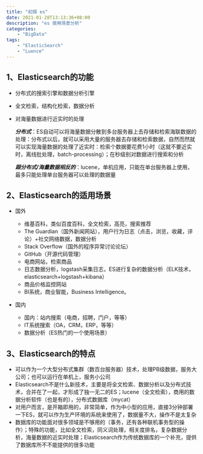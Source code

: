 ```yaml
---
title: "初探 es"
date: 2021-01-28T13:13:36+08:00
description: "es 使用场景分析"
categories:
    - "BigData"
tags:
    - "ElasticSearch"
    - "Luence"
---
```


## 1、Elasticsearch的功能

 * 分布式的搜索引擎和数据分析引擎
 * 全文检索，结构化检索，数据分析
 * 对海量数据进行近实时的处理

    ***分布式***：ES自动可以将海量数据分散到多台服务器上去存储和检索海联数据的处理：分布式以后，就可以采用大量的服务器去存储和检索数据，自然而然就可以实现海量数据的处理了近实时：检索个数据要花费1小时（这就不要近实时，离线批处理，batch-processing）；在秒级别对数据进行搜索和分析

 
    ***跟分布式/海量数据相反的***：lucene，单机应用，只能在单台服务器上使用，最多只能处理单台服务器可以处理的数据量

## 2、Elasticsearch的适用场景

 - 国外

    * 维基百科，类似百度百科，全文检索，高亮，搜索推荐
    * The Guardian（国外新闻网站），用户行为日志（点击，浏览，收藏，评论）+社交网络数据，数据分析
    * Stack Overflow（国外的程序异常讨论论坛）
    * GitHub（开源代码管理）
    * 电商网站，检索商品
    * 日志数据分析，logstash采集日志，ES进行复杂的数据分析（ELK技术，elasticsearch+logstash+kibana）
    * 商品价格监控网站
    * BI系统，商业智能，Business Intelligence。

 - 国内

    * 国内：站内搜索（电商，招聘，门户，等等）
    * IT系统搜索（OA，CRM，ERP，等等）
    * 数据分析（ES热门的一个使用场景）

## 3、Elasticsearch的特点

 * 可以作为一个大型分布式集群（数百台服务器）技术，处理PB级数据，服务大公司；也可以运行在单机上，服务小公司
 * Elasticsearch不是什么新技术，主要是将全文检索、数据分析以及分布式技术，合并在了一起，才形成了独一无二的ES；lucene（全文检索），商用的数据分析软件（也是有的），分布式数据库（mycat）
 * 对用户而言，是开箱即用的，非常简单，作为中小型的应用，直接3分钟部署一下ES，就可以作为生产环境的系统来使用了，数据量不大，操作不是太复杂
 * 数据库的功能面对很多领域是不够用的（事务，还有各种联机事务型的操作）；特殊的功能，比如全文检索，同义词处理，相关度排名，复杂数据分析，海量数据的近实时处理；Elasticsearch作为传统数据库的一个补充，提供了数据库所不不能提供的很多功能